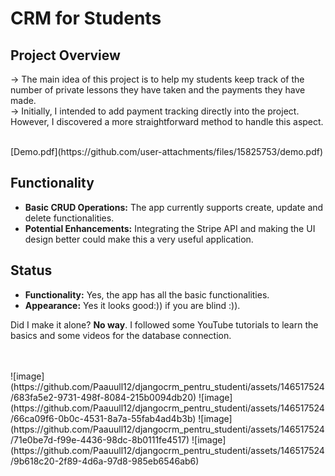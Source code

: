# CRM for Students

## Project Overview
-> The main idea of this project is to help my students keep track of the number of private lessons they have taken and the payments they have made.<br>
-> Initially, I intended to add payment tracking directly into the project. However, I discovered a more straightforward method to handle this aspect.

<br>
[Demo.pdf](https://github.com/user-attachments/files/15825753/demo.pdf)

## Functionality
- **Basic CRUD Operations:** The app currently supports create, update and delete functionalities.
- **Potential Enhancements:** Integrating the Stripe API and making the UI design better could make this a very useful application.

## Status
- **Functionality:** Yes, the app has all the basic functionalities.
- **Appearance:** Yes it looks good:)) if you are blind :)).

Did I make it alone? **No way**. I followed some YouTube tutorials to learn the basics and some videos for the database connection.

<br>
<br>
![image](https://github.com/Paauull12/djangocrm_pentru_studenti/assets/146517524/683fa5e2-9731-498f-8084-215b0094db20)
![image](https://github.com/Paauull12/djangocrm_pentru_studenti/assets/146517524/66ca09f6-0b0c-4531-8a7a-55fab4ad4b3b)
![image](https://github.com/Paauull12/djangocrm_pentru_studenti/assets/146517524/71e0be7d-f99e-4436-98dc-8b0111fe4517)
![image](https://github.com/Paauull12/djangocrm_pentru_studenti/assets/146517524/9b618c20-2f89-4d6a-97d8-985eb6546ab6)


